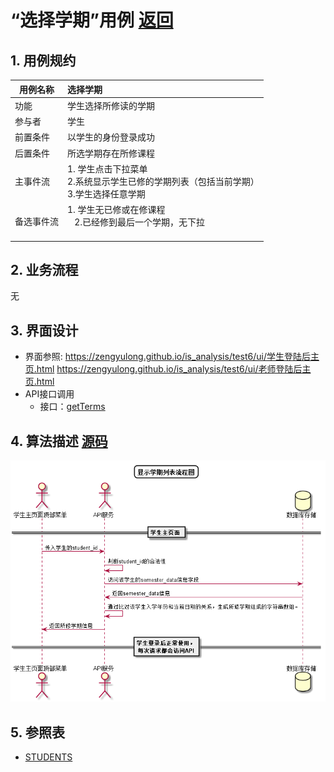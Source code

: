 # “选择学期”用例 [返回](../../README.md)

## 1. 用例规约

|用例名称|选择学期|
|-------|:-------------|
|功能|学生选择所修读的学期|
|参与者|学生|
|前置条件| 以学生的身份登录成功|
|后置条件|所选学期存在所修课程|
|主事件流| 1. 学生点击下拉菜单<br/>2.系统显示学生已修的学期列表（包括当前学期）<br/>3.学生选择任意学期|
|备选事件流|1. 学生无已修或在修课程 <br/>&nbsp;&nbsp; 2.已经修到最后一个学期，无下拉 <br/> &nbsp;&nbsp;|

## 2. 业务流程
无

## 3. 界面设计
- 界面参照: 
https://zengyulong.github.io/is_analysis/test6/ui/学生登陆后主页.html
https://zengyulong.github.io/is_analysis/test6/ui/老师登陆后主页.html
- API接口调用
    - 接口：[getTerms](../接口1/getTerms.md)

## 4. 算法描述 [源码](../流程图/选择学期.puml)
![选择学期](../images/流程图/选择学期.png)
    
## 5. 参照表

- [STUDENTS](../数据库设计/数据库设计.md/#STUDENTS)